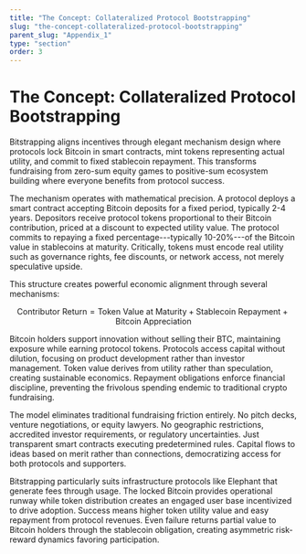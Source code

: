 ```yaml
---
title: "The Concept: Collateralized Protocol Bootstrapping"
slug: "the-concept-collateralized-protocol-bootstrapping"
parent_slug: "Appendix_1"
type: "section"
order: 3
---
```


# The Concept: Collateralized Protocol Bootstrapping

Bitstrapping aligns incentives through elegant mechanism design where
protocols lock Bitcoin in smart contracts, mint tokens representing
actual utility, and commit to fixed stablecoin repayment. This
transforms fundraising from zero-sum equity games to positive-sum
ecosystem building where everyone benefits from protocol success.

The mechanism operates with mathematical precision. A protocol deploys a
smart contract accepting Bitcoin deposits for a fixed period, typically
2-4 years. Depositors receive protocol tokens proportional to their
Bitcoin contribution, priced at a discount to expected utility value.
The protocol commits to repaying a fixed percentage---typically
10-20%---of the Bitcoin value in stablecoins at maturity. Critically,
tokens must encode real utility such as governance rights, fee
discounts, or network access, not merely speculative upside.

This structure creates powerful economic alignment through several
mechanisms:

$$\text{Contributor Return} = \text{Token Value at Maturity} + \text{Stablecoin Repayment} + \text{Bitcoin Appreciation}$$

Bitcoin holders support innovation without selling their BTC,
maintaining exposure while earning protocol tokens. Protocols access
capital without dilution, focusing on product development rather than
investor management. Token value derives from utility rather than
speculation, creating sustainable economics. Repayment obligations
enforce financial discipline, preventing the frivolous spending endemic
to traditional crypto fundraising.

The model eliminates traditional fundraising friction entirely. No pitch
decks, venture negotiations, or equity lawyers. No geographic
restrictions, accredited investor requirements, or regulatory
uncertainties. Just transparent smart contracts executing predetermined
rules. Capital flows to ideas based on merit rather than connections,
democratizing access for both protocols and supporters.

Bitstrapping particularly suits infrastructure protocols like Elephant
that generate fees through usage. The locked Bitcoin provides
operational runway while token distribution creates an engaged user base
incentivized to drive adoption. Success means higher token utility value
and easy repayment from protocol revenues. Even failure returns partial
value to Bitcoin holders through the stablecoin obligation, creating
asymmetric risk-reward dynamics favoring participation.
